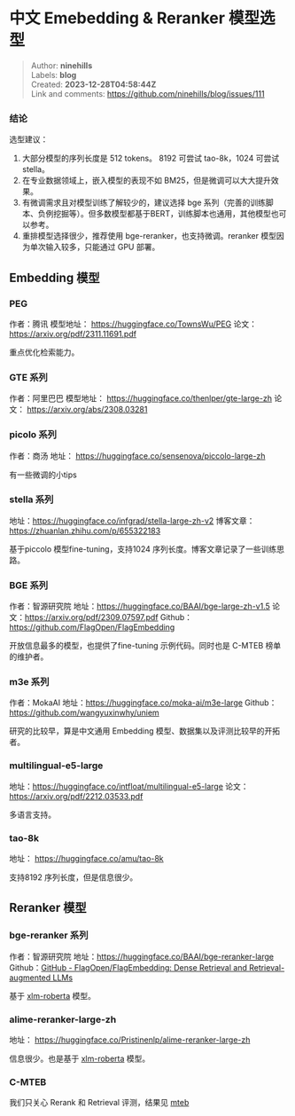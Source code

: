 # 中文 Emebedding & Reranker 模型选型

> Author: **ninehills**  
> Labels: **blog**  
> Created: **2023-12-28T04:58:44Z**  
> Link and comments: <https://github.com/ninehills/blog/issues/111>  


### 结论

选型建议：

1. 大部分模型的序列长度是 512 tokens。 8192 可尝试 tao-8k，1024 可尝试 stella。
2. 在专业数据领域上，嵌入模型的表现不如 BM25，但是微调可以大大提升效果。
3. 有微调需求且对模型训练了解较少的，建议选择 bge 系列（完善的训练脚本、负例挖掘等）。但多数模型都基于BERT，训练脚本也通用，其他模型也可以参考。
4. 重排模型选择很少，推荐使用 bge-reranker，也支持微调。reranker 模型因为单次输入较多，只能通过 GPU 部署。


## Embedding 模型

### PEG

作者：腾讯
模型地址： https://huggingface.co/TownsWu/PEG
论文： https://arxiv.org/pdf/2311.11691.pdf

重点优化检索能力。
### GTE 系列

作者：阿里巴巴
模型地址： https://huggingface.co/thenlper/gte-large-zh
论文： https://arxiv.org/abs/2308.03281

### picolo 系列

作者：商汤
地址： https://huggingface.co/sensenova/piccolo-large-zh

有一些微调的小tips

### stella 系列

地址：https://huggingface.co/infgrad/stella-large-zh-v2
博客文章： https://zhuanlan.zhihu.com/p/655322183

基于piccolo 模型fine-tuning，支持1024 序列长度。博客文章记录了一些训练思路。

### BGE 系列


作者：智源研究院
地址：https://huggingface.co/BAAI/bge-large-zh-v1.5
论文：https://arxiv.org/pdf/2309.07597.pdf
Github：https://github.com/FlagOpen/FlagEmbedding

开放信息最多的模型，也提供了fine-tuning 示例代码。同时也是 C-MTEB 榜单的维护者。

### m3e 系列

作者：MokaAI
地址：https://huggingface.co/moka-ai/m3e-large
Github：https://github.com/wangyuxinwhy/uniem

研究的比较早，算是中文通用 Embedding 模型、数据集以及评测比较早的开拓者。

### multilingual-e5-large

地址：https://huggingface.co/intfloat/multilingual-e5-large
论文：https://arxiv.org/pdf/2212.03533.pdf

多语言支持。

### tao-8k 

地址： https://huggingface.co/amu/tao-8k

支持8192 序列长度，但是信息很少。

## Reranker 模型

### bge-reranker 系列

作者：智源研究院
地址：https://huggingface.co/BAAI/bge-reranker-large
Github：[GitHub - FlagOpen/FlagEmbedding: Dense Retrieval and Retrieval-augmented LLMs](https://github.com/FlagOpen/FlagEmbedding)

基于 [xlm-roberta](https://huggingface.co/models?other=xlm-roberta) 模型。
### alime-reranker-large-zh

地址： https://huggingface.co/Pristinenlp/alime-reranker-large-zh

信息很少。也是基于 [xlm-roberta](https://huggingface.co/models?other=xlm-roberta) 模型。


### C-MTEB 

我们只关心 Rerank 和 Retrieval 评测，结果见 [mteb](https://huggingface.co/spaces/mteb/leaderboard)
